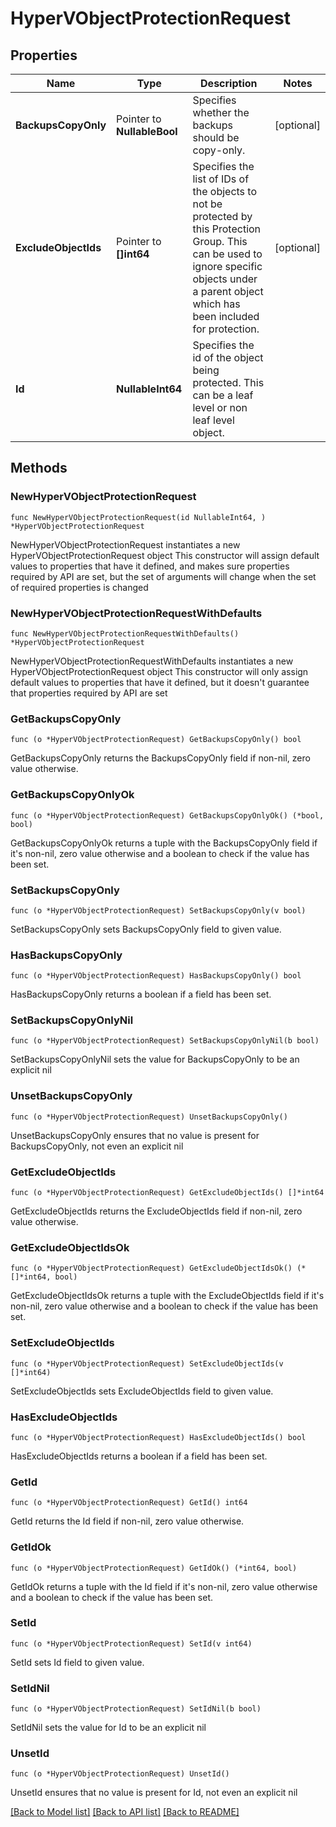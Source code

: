 # HyperVObjectProtectionRequest

## Properties

Name | Type | Description | Notes
------------ | ------------- | ------------- | -------------
**BackupsCopyOnly** | Pointer to **NullableBool** | Specifies whether the backups should be copy-only. | [optional] 
**ExcludeObjectIds** | Pointer to **[]int64** | Specifies the list of IDs of the objects to not be protected by this Protection Group. This can be used to ignore specific objects under a parent object which has been included for protection. | [optional] 
**Id** | **NullableInt64** | Specifies the id of the object being protected. This can be a leaf level or non leaf level object. | 

## Methods

### NewHyperVObjectProtectionRequest

`func NewHyperVObjectProtectionRequest(id NullableInt64, ) *HyperVObjectProtectionRequest`

NewHyperVObjectProtectionRequest instantiates a new HyperVObjectProtectionRequest object
This constructor will assign default values to properties that have it defined,
and makes sure properties required by API are set, but the set of arguments
will change when the set of required properties is changed

### NewHyperVObjectProtectionRequestWithDefaults

`func NewHyperVObjectProtectionRequestWithDefaults() *HyperVObjectProtectionRequest`

NewHyperVObjectProtectionRequestWithDefaults instantiates a new HyperVObjectProtectionRequest object
This constructor will only assign default values to properties that have it defined,
but it doesn't guarantee that properties required by API are set

### GetBackupsCopyOnly

`func (o *HyperVObjectProtectionRequest) GetBackupsCopyOnly() bool`

GetBackupsCopyOnly returns the BackupsCopyOnly field if non-nil, zero value otherwise.

### GetBackupsCopyOnlyOk

`func (o *HyperVObjectProtectionRequest) GetBackupsCopyOnlyOk() (*bool, bool)`

GetBackupsCopyOnlyOk returns a tuple with the BackupsCopyOnly field if it's non-nil, zero value otherwise
and a boolean to check if the value has been set.

### SetBackupsCopyOnly

`func (o *HyperVObjectProtectionRequest) SetBackupsCopyOnly(v bool)`

SetBackupsCopyOnly sets BackupsCopyOnly field to given value.

### HasBackupsCopyOnly

`func (o *HyperVObjectProtectionRequest) HasBackupsCopyOnly() bool`

HasBackupsCopyOnly returns a boolean if a field has been set.

### SetBackupsCopyOnlyNil

`func (o *HyperVObjectProtectionRequest) SetBackupsCopyOnlyNil(b bool)`

 SetBackupsCopyOnlyNil sets the value for BackupsCopyOnly to be an explicit nil

### UnsetBackupsCopyOnly
`func (o *HyperVObjectProtectionRequest) UnsetBackupsCopyOnly()`

UnsetBackupsCopyOnly ensures that no value is present for BackupsCopyOnly, not even an explicit nil
### GetExcludeObjectIds

`func (o *HyperVObjectProtectionRequest) GetExcludeObjectIds() []*int64`

GetExcludeObjectIds returns the ExcludeObjectIds field if non-nil, zero value otherwise.

### GetExcludeObjectIdsOk

`func (o *HyperVObjectProtectionRequest) GetExcludeObjectIdsOk() (*[]*int64, bool)`

GetExcludeObjectIdsOk returns a tuple with the ExcludeObjectIds field if it's non-nil, zero value otherwise
and a boolean to check if the value has been set.

### SetExcludeObjectIds

`func (o *HyperVObjectProtectionRequest) SetExcludeObjectIds(v []*int64)`

SetExcludeObjectIds sets ExcludeObjectIds field to given value.

### HasExcludeObjectIds

`func (o *HyperVObjectProtectionRequest) HasExcludeObjectIds() bool`

HasExcludeObjectIds returns a boolean if a field has been set.

### GetId

`func (o *HyperVObjectProtectionRequest) GetId() int64`

GetId returns the Id field if non-nil, zero value otherwise.

### GetIdOk

`func (o *HyperVObjectProtectionRequest) GetIdOk() (*int64, bool)`

GetIdOk returns a tuple with the Id field if it's non-nil, zero value otherwise
and a boolean to check if the value has been set.

### SetId

`func (o *HyperVObjectProtectionRequest) SetId(v int64)`

SetId sets Id field to given value.


### SetIdNil

`func (o *HyperVObjectProtectionRequest) SetIdNil(b bool)`

 SetIdNil sets the value for Id to be an explicit nil

### UnsetId
`func (o *HyperVObjectProtectionRequest) UnsetId()`

UnsetId ensures that no value is present for Id, not even an explicit nil

[[Back to Model list]](../README.md#documentation-for-models) [[Back to API list]](../README.md#documentation-for-api-endpoints) [[Back to README]](../README.md)



